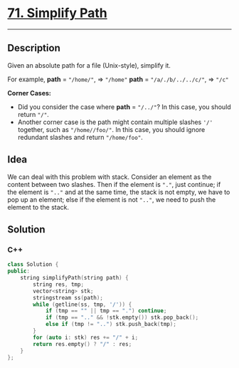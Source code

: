 # [71. Simplify Path](https://leetcode.com/problems/simplify-path/description/)
---

## Description

Given an absolute path for a file (Unix-style), simplify it.

For example,
**path** = `"/home/"`, => `"/home"`
**path** = `"/a/./b/../../c/"`, => `"/c"`

**Corner Cases:**

- Did you consider the case where **path** = `"/../"`?
In this case, you should return `"/"`.
- Another corner case is the path might contain multiple slashes `'/'` together, such as `"/home//foo/"`.
In this case, you should ignore redundant slashes and return `"/home/foo"`.

## Idea

We can deal with this problem with stack. Consider an element as the content between two slashes. Then if the element is `"."`, just continue; if the element is `".."` and at the same time, the stack is not empty, we have to pop up an element; else if the element is not `".."`, we need to push the element to the stack.

## Solution

### C++

```cpp
class Solution {
public:
    string simplifyPath(string path) {
        string res, tmp;
        vector<string> stk;
        stringstream ss(path);
        while (getline(ss, tmp, '/')) {
            if (tmp == "" || tmp == ".") continue;
            if (tmp == ".." && !stk.empty()) stk.pop_back();
            else if (tmp != "..") stk.push_back(tmp);
        }
        for (auto i: stk) res += "/" + i;
        return res.empty() ? "/" : res;
    }
};
```